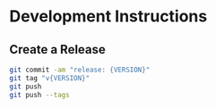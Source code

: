 # Development Instructions

## Create a Release

```bash
git commit -am "release: {VERSION}"
git tag "v{VERSION}"
git push
git push --tags
```
